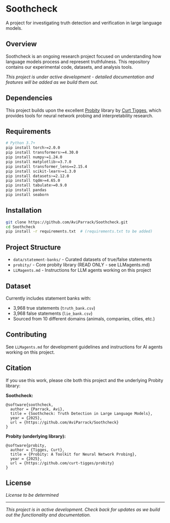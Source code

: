 # Soothcheck

A project for investigating truth detection and verification in large language models.

## Overview

Soothcheck is an ongoing research project focused on understanding how language models process and represent truthfulness. This repository contains our experimental code, datasets, and analysis tools.

*This project is under active development - detailed documentation and features will be added as we build them out.*

## Dependencies

This project builds upon the excellent [Probity](https://github.com/curt-tigges/probity) library by [Curt Tigges](https://github.com/curt-tigges), which provides tools for neural network probing and interpretability research.

## Requirements

```bash
# Python 3.7+
pip install torch>=2.0.0
pip install transformers>=4.30.0
pip install numpy>=1.24.0
pip install matplotlib>=3.7.0
pip install transformer_lens==2.15.4
pip install scikit-learn>=1.3.0
pip install datasets>=2.12.0
pip install tqdm>=4.65.0
pip install tabulate>=0.9.0
pip install pandas
pip install seaborn
```

## Installation

```bash
git clone https://github.com/AviParrack/Soothcheck.git
cd Soothcheck
pip install -r requirements.txt  # (requirements.txt to be added)
```

## Project Structure

- `data/statement-banks/` - Curated datasets of true/false statements
- `probity/` - Core probity library (READ ONLY - see LLMagents.md)
- `LLMagents.md` - Instructions for LLM agents working on this project

## Dataset

Currently includes statement banks with:
- 3,968 true statements (`truth_bank.csv`)
- 3,968 false statements (`lie_bank.csv`)
- Sourced from 10 different domains (animals, companies, cities, etc.)

## Contributing

See `LLMagents.md` for development guidelines and instructions for AI agents working on this project.

## Citation

If you use this work, please cite both this project and the underlying Probity library:

**Soothcheck:**
```
@software{soothcheck,
  author = {Parrack, Avi},
  title = {Soothcheck: Truth Detection in Large Language Models},
  year = {2025},
  url = {https://github.com/AviParrack/Soothcheck}
}
```

**Probity (underlying library):**
```
@software{probity,
  author = {Tigges, Curt},
  title = {Probity: A Toolkit for Neural Network Probing},
  year = {2025},
  url = {https://github.com/curt-tigges/probity}
}
```

## License

*License to be determined*

---

*This project is in active development. Check back for updates as we build out the functionality and documentation.*